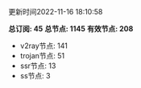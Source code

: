 更新时间2022-11-16 18:10:58

**总订阅: 45**
**总节点: 1145**
**有效节点: 208**
- v2ray节点: 141
- trojan节点: 51
- ssr节点: 13
- ss节点: 3
